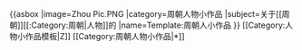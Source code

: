 {{asbox
|image=Zhou Pic.PNG
|category=周朝人物小作品
|subject=关于[[周朝]][[:Category:周朝|人物]]的
|name=Template:周朝人小作品
}}<noinclude>
[[Category:人物小作品模板|Z]]
[[Category:周朝人物小作品|*]]
</noinclude>